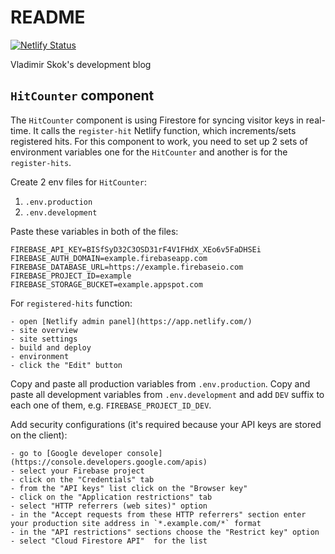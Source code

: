 # README

[![Netlify Status](https://api.netlify.com/api/v1/badges/fde8d2b7-db16-46c8-95f8-39f3ba641336/deploy-status)](https://app.netlify.com/sites/skok/deploys)

Vladimir Skok's development blog

## `HitCounter` component

The `HitCounter` component is using Firestore for syncing visitor keys in real-time.
It calls the `register-hit` Netlify function, which increments/sets registered hits.
For this component to work, you need to set up 2 sets of environment variables one for
the `HitCounter` and another is for the `register-hits`.

Create 2 env files for `HitCounter`:

1. `.env.production`
2. `.env.development`

Paste these variables in both of the files:

```
FIREBASE_API_KEY=BISfSyD32C3OSD31rF4V1FHdX_XEo6v5FaDHSEi
FIREBASE_AUTH_DOMAIN=example.firebaseapp.com
FIREBASE_DATABASE_URL=https://example.firebaseio.com
FIREBASE_PROJECT_ID=example
FIREBASE_STORAGE_BUCKET=example.appspot.com
```

For `registered-hits` function:

    - open [Netlify admin panel](https://app.netlify.com/)
    - site overview
    - site settings
    - build and deploy
    - environment
    - click the "Edit" button

Copy and paste all production variables from `.env.production`. Copy and paste all
development variables from `.env.development` and add `DEV` suffix to each one of
them, e.g. `FIREBASE_PROJECT_ID_DEV`.

Add security configurations (it's required because your API keys are stored on the client):

    - go to [Google developer console](https://console.developers.google.com/apis)
    - select your Firebase project
    - click on the "Credentials" tab
    - from the "API keys" list click on the "Browser key"
    - click on the "Application restrictions" tab
    - select "HTTP referrers (web sites)" option
    - in the "Accept requests from these HTTP referrers" section enter your production site address in `*.example.com/*` format
    - in the "API restrictions" sections choose the "Restrict key" option
    - select "Cloud Firestore API"  for the list

